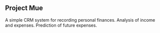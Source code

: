 ## Project Mue

A simple CRM system for recording personal finances. Analysis of income and expenses. Prediction of future expenses.
